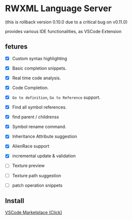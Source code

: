 # RWXML Language Server

(this is rollback version 0.10.0 due to a critical bug on v0.11.0)

provides various IDE functionalities, as VSCode Extension

## fetures

- [x] Custom syntax highlighting
- [x] Basic completion snippets.
- [x] Real time code analysis.
- [x] Code Completion.

- [x] `Go to definition`, `Go to Reference` support.
- [x] Find all symbol references.
- [x] find parent / childrenss
- [x] Symbol rename command.
- [x] Inheritance Attribute suggestion
- [x] AlienRace support
- [x] incremental update & validation
- [ ] Texture preview
- [ ] Texture path suggestion
- [ ] patch operation snippets

## Install

[VSCode Marketplace (Click)](https://marketplace.visualstudio.com/items?itemName=madeline.rwxml-lang-serv)
